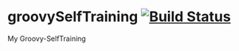 # groovySelfTraining [![Build Status](https://travis-ci.org/horaciogarza/groovySelfTraining.svg?branch=master)](https://travis-ci.org/horaciogarza/groovySelfTraining)

My Groovy-SelfTraining
